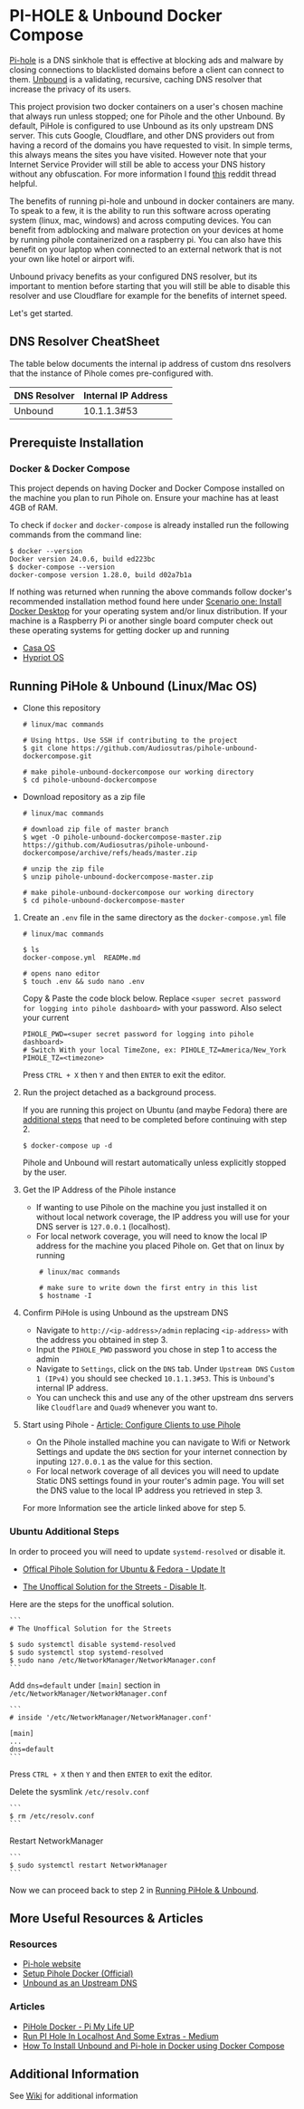 # PI-HOLE & Unbound Docker Compose

[Pi-hole](https://docs.pi-hole.net/) is a DNS sinkhole that is effective at blocking ads and malware by closing connections to blacklisted domains before a client can connect to them. [Unbound](https://nlnetlabs.nl/projects/unbound/about/) is a validating, recursive, caching DNS resolver that increase the privacy of its users.

This project provision two docker containers on a user's chosen machine that always run unless stopped; one for Pihole and the other Unbound. By default, PiHole is configured to use Unbound as its only upstream DNS server. This cuts Google, Cloudflare, and other DNS providers out from having a record of the domains you have requested to visit. In simple terms, this always means the sites you have visited. However note that your Internet Service Provider will still be able to access your DNS history without any obfuscation. For more information I found [this](https://www.reddit.com/r/pihole/comments/ydkkup/what_are_the_benefits_to_unbound/) reddit thread helpful.

The benefits of running pi-hole and unbound in docker containers are many. To speak to a few, it is the ability to run this software across operating system (linux, mac, windows) and across computing devices. You can benefit from adblocking and malware protection on your devices at home by running pihole containerized on a raspberry pi. You can also have this benefit on your laptop when connected to an external network that is not your own like hotel or airport wifi.

Unbound privacy benefits as your configured DNS resolver, but its important to mention before starting that you will still be able to disable this resolver and use Cloudflare for example for the benefits of internet speed.

Let's get started.

## DNS Resolver CheatSheet

The table below documents the internal ip address of custom dns resolvers that the instance of Pihole comes pre-configured with. 

| DNS Resolver | Internal IP Address |
| ------- | ------------------- |
| Unbound | 10.1.1.3#53         |

## Prerequiste Installation

### Docker & Docker Compose

This project depends on having Docker and Docker Compose installed on the machine 
you plan to run Pihole on. Ensure your machine has at least 4GB of RAM.

To check if `docker` and `docker-compose` is already installed run the following commands from the command line:

```
$ docker --version
Docker version 24.0.6, build ed223bc
$ docker-compose --version
docker-compose version 1.28.0, build d02a7b1a
```

If nothing was returned when running the above commands follow docker's recommended installation method found here under [Scenario one: Install Docker Desktop](https://docs.docker.com/compose/install/#scenario-one-install-docker-desktop) for your operating system and/or linux distribution. If your machine is a Raspberry Pi or another single board computer check out these operating systems for getting docker up and running

- [Casa OS](https://github.com/IceWhaleTech/CasaOS)
- [Hypriot OS](https://blog.hypriot.com/downloads/)

## Running PiHole & Unbound (Linux/Mac OS)

- Clone this repository

    ```
    # linux/mac commands

    # Using https. Use SSH if contributing to the project 
    $ git clone https://github.com/Audiosutras/pihole-unbound-dockercompose.git

    # make pihole-unbound-dockercompose our working directory
    $ cd pihole-unbound-dockercompose
    ```

- Download repository as a zip file

    ```
    # linux/mac commands

    # download zip file of master branch
    $ wget -O pihole-unbound-dockercompose-master.zip https://github.com/Audiosutras/pihole-unbound-dockercompose/archive/refs/heads/master.zip

    # unzip the zip file
    $ unzip pihole-unbound-dockercompose-master.zip

    # make pihole-unbound-dockercompose our working directory
    $ cd pihole-unbound-dockercompose-master
    ```

1. Create an `.env` file in the same directory as the `docker-compose.yml` file

    ```
    # linux/mac commands

    $ ls
    docker-compose.yml  READMe.md

    # opens nano editor
    $ touch .env && sudo nano .env
    ```

    Copy & Paste the code block below. Replace `<super secret password for logging into pihole dashboard>` with your password. Also select your current 

    ```.env
    PIHOLE_PWD=<super secret password for logging into pihole dashboard>
    # Switch With your local TimeZone, ex: PIHOLE_TZ=America/New_York 
    PIHOLE_TZ=<timezone>
    ```

    Press `CTRL + X` then `Y` and then `ENTER` to exit the editor.

2. Run the project detached as a background process. 

    If you are running this project on Ubuntu (and maybe Fedora) there are [additional steps](#ubuntu-additional-steps) that need to be completed before continuing with step 2.

    ```
    $ docker-compose up -d
    ```

    Pihole and Unbound will restart automatically unless explicitly stopped by the user.


3. Get the IP Address of the Pihole instance

    - If wanting to use Pihole on the machine you just installed it on without local 
    network coverage, the IP address you will use for your DNS server is `127.0.0.1` (localhost).
    - For local network coverage, you will need to know the local IP address for the machine you placed Pihole on. Get that on linux by running
    ```
        # linux/mac commands

        # make sure to write down the first entry in this list
        $ hostname -I
    ```

4. Confirm PiHole is using Unbound as the upstream DNS

    - Navigate to `http://<ip-address>/admin` replacing `<ip-address>` with the address you obtained in step 3.
    - Input the `PIHOLE_PWD` password you chose in step 1 to access the admin
    - Navigate to `Settings`, click on the `DNS` tab. Under `Upstream DNS` `Custom 1 (IPv4)` you should see checked `10.1.1.3#53`. This is `Unbound`'s internal IP address. 
    - You can uncheck this and use any of the other upstream dns servers like `Cloudflare` and `Quad9` whenever you want to.

5. Start using Pihole - [Article: Configure Clients to use Pihole](https://discourse.pi-hole.net/t/how-do-i-configure-my-devices-to-use-pi-hole-as-their-dns-server/245)

    - On the Pihole installed machine you can navigate to Wifi or Network Settings and update the `DNS` section for your internet connection by inputing `127.0.0.1` as the value for this section.
    - For local network coverage of all devices you will need to update Static DNS settings found in your router's admin page. You will set 
    the DNS value to the local IP address you retrieved in step 3.

    For more Information see the article linked above for step 5.

### Ubuntu Additional Steps

In order to proceed you will need to update `systemd-resolved` or disable it.

- [Offical Pihole Solution for Ubuntu & Fedora - Update It](https://github.com/pi-hole/docker-pi-hole/#installing-on-ubuntu-or-fedora)

- [The Unoffical Solution for the Streets - Disable It](https://askubuntu.com/questions/907246/how-to-disable-systemd-resolved-in-ubuntu).

Here are the steps for the unoffical solution.

    ```
    # The Unoffical Solution for the Streets

    $ sudo systemctl disable systemd-resolved
    $ sudo systemctl stop systemd-resolved
    $ sudo nano /etc/NetworkManager/NetworkManager.conf 
    ```

Add `dns=default` under `[main]` section in `/etc/NetworkManager/NetworkManager.conf`


    ```
    # inside '/etc/NetworkManager/NetworkManager.conf'
 
    [main]
    ...
    dns=default
    ```
Press `CTRL + X` then `Y` and then `ENTER` to exit the editor.

Delete the sysmlink `/etc/resolv.conf`

    ```
    $ rm /etc/resolv.conf
    ```

Restart NetworkManager

    ```
    $ sudo systemctl restart NetworkManager
    ```

Now we can proceed back to step 2 in [Running PiHole & Unbound](#running-pihole--unbound).

## More Useful Resources & Articles

### Resources

- [Pi-hole website](https://pi-hole.net/)
- [Setup Pihole Docker (Official)](https://github.com/pi-hole/docker-pi-hole/#running-pi-hole-docker)
- [Unbound as an Upstream DNS](https://nlnetlabs.nl/projects/unbound/about/)

### Articles 

- [PiHole Docker - Pi My Life UP](https://pimylifeup.com/pi-hole-docker/)
- [Run PI Hole In Localhost And Some Extras - Medium](https://thanosmour-tk.medium.com/run-pi-hole-in-localhost-and-some-extras-4b50e76611e6)
- [How To Install Unbound and Pi-hole in Docker using Docker Compose](https://www.reddit.com/r/docker/comments/rbgrm8/how_to_install_unbound_and_pihole_in_docker_using/)

## Additional Information

See [Wiki](https://github.com/Audiosutras/pihole-unbound-dockercompose/wiki) for additional information
